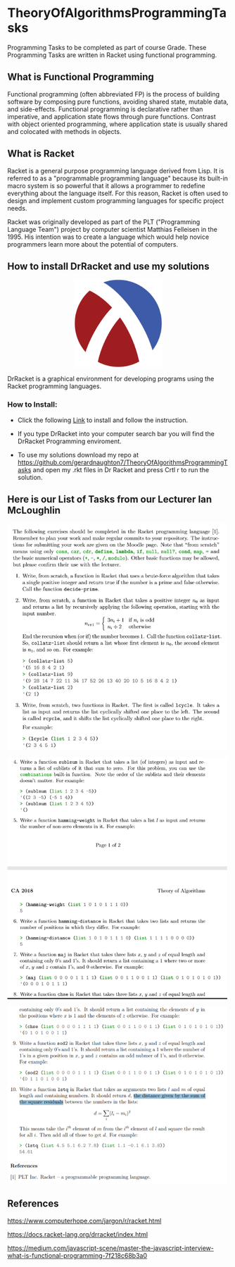 # TheoryOfAlgorithmsProgrammingTasks
Programming Tasks to be completed as part of course Grade. These Programming Tasks are written in Racket using functional programming.

## What is Functional Programming

Functional programming (often abbreviated FP) is the process of building software by composing pure functions, avoiding shared state, mutable data, and side-effects. Functional programming is declarative rather than imperative, and application state flows through pure functions. Contrast with object oriented programming, where application state is usually shared and colocated with methods in objects.

## What is Racket

Racket is a general purpose programming language derived from Lisp. It is referred to as a "programmable programming language" because its built-in macro system is so powerful that it allows a programmer to redefine everything about the language itself. For this reason, Racket is often used to design and implement custom programming languages for specific project needs.

Racket was originally developed as part of the PLT ("Programming Language Team") project by computer scientist Matthias Felleisen in the 1995. His intention was to create a language which would help novice programmers learn more about the potential of computers.

## How to install DrRacket and use my solutions

<p align="center"><img src="Images/racket-logo.svg" width="200" length="200"></p>

DrRacket is a graphical environment for developing programs using the Racket programming languages.

### How to Install:

* Click the following [Link](https://download.racket-lang.org/) to install and follow the instruction.

* If you type DrRacket into your computer search bar you will find the DrRacket Programming enviroment.

* To use my solutions download my repo at https://github.com/gerardnaughton7/TheoryOfAlgorithmsProgrammingTasks and open my .rkt files in Dr Racket and press Crtl r to run the solution. 

## Here is our List of Tasks from our Lecturer Ian McLoughlin

<p><img src="Images/Tasks.PNG" width="500" length="300"></p>
<p><img src="Images/Tasks2.PNG" width="500" length="300"></p>
<p><img src="Images/Task3.PNG" width="500" length="300"></p>

## References

https://www.computerhope.com/jargon/r/racket.html

https://docs.racket-lang.org/drracket/index.html

https://medium.com/javascript-scene/master-the-javascript-interview-what-is-functional-programming-7f218c68b3a0